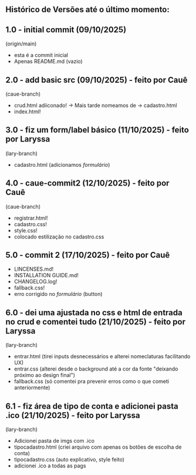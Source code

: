 ## Histórico de Versões até o último momento:


## 1.0 - initial commit (09/10/2025)
(origin/main)
- esta é a commit inicial
- Apenas README.md (vazio)


## 2.0 - add basic src (09/10/2025) - feito por Cauê
(caue-branch)
- crud.html adiiconado! -> Mais tarde nomeamos de -> cadastro.html
- index.html!


## 3.0 - fiz um form/label básico (11/10/2025) - feito por Laryssa
(lary-branch)
- cadastro.html (adicionamos *formulário*)


## 4.0 - caue-commit2 (12/10/2025) - feito por Cauê
(caue-branch)
- registrar.html!
- cadastro.css!
- style.css!
- colocado estilização no cadastro.css


## 5.0 - commit 2 (17/10/2025) - feito por Cauê
- LINCENSES.md!
- INSTALLATION GUIDE.md!
- CHANGELOG.log!
- fallback.css!
- erro corrigido no *formulário* (button)


## 6.0 - dei uma ajustada no css e html de entrada no crud e comentei tudo (21/10/2025) - feito por Laryssa
(lary-branch)
- entrar.html (tirei inputs desnecessários e alterei nomeclaturas facilitando UX)
- entrar.css (alterei desde o background até a cor da fonte "deixando próximo ao design final")
- fallback.css (só comentei pra prevenir erros como o que cometi anteriormente)


## 6.1 - fiz área de tipo de conta e adicionei pasta .ico (21/10/2025) - feito por Laryssa
(lary-branch)
- Adicionei pasta de imgs com .ico
- tipocadastro.html (criei arquivo com apenas os botões de escolha de conta)
- tipocadastro.css (auto explicativo, style feito)
- adicionei .ico a todas as pags